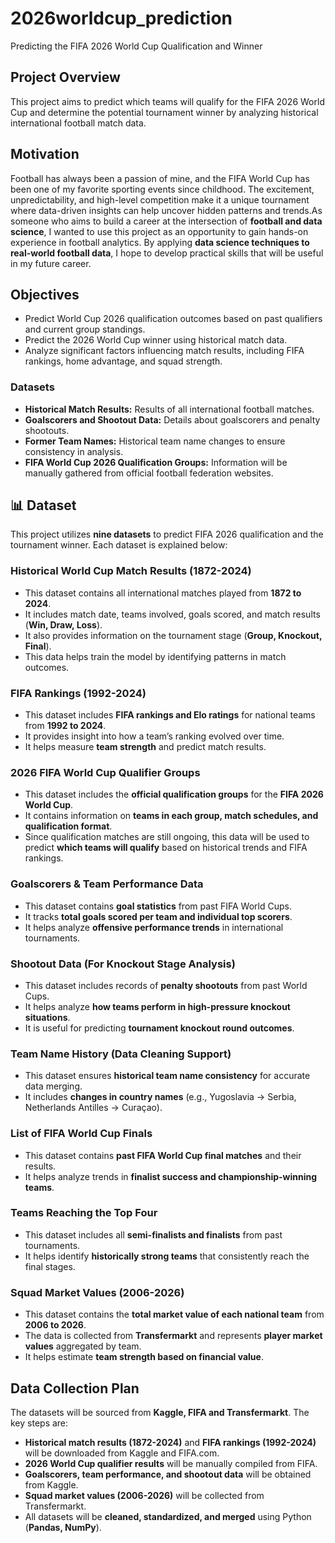 # 2026worldcup_prediction
Predicting the FIFA 2026 World Cup Qualification and Winner

## Project Overview
This project aims to predict which teams will qualify for the FIFA 2026 World Cup and determine the potential tournament winner by analyzing historical international football match data.

## Motivation  
Football has always been a passion of mine, and the FIFA World Cup has been one of my favorite sporting events since childhood. The excitement, unpredictability, and high-level competition make it a unique tournament where data-driven insights can help uncover hidden patterns and trends.As someone who aims to build a career at the intersection of **football and data science**, I wanted to use this project as an opportunity to gain hands-on experience in football analytics. By applying **data science techniques to real-world football data**, I hope to develop practical skills that will be useful in my future career.

## Objectives
- Predict World Cup 2026 qualification outcomes based on past qualifiers and current group standings.
- Predict the 2026 World Cup winner using historical match data.
- Analyze significant factors influencing match results, including FIFA rankings, home advantage, and squad strength.

### Datasets
- **Historical Match Results:** Results of all international football matches.
- **Goalscorers and Shootout Data:** Details about goalscorers and penalty shootouts.
- **Former Team Names:** Historical team name changes to ensure consistency in analysis.
- **FIFA World Cup 2026 Qualification Groups:** Information will be manually gathered from official football federation websites.

## 📊 Dataset  

This project utilizes **nine datasets** to predict FIFA 2026 qualification and the tournament winner. Each dataset is explained below:  

### Historical World Cup Match Results (1872-2024)
- This dataset contains all international matches played from **1872 to 2024**.  
- It includes match date, teams involved, goals scored, and match results (**Win, Draw, Loss**).  
- It also provides information on the tournament stage (**Group, Knockout, Final**).  
- This data helps train the model by identifying patterns in match outcomes.  

### FIFA Rankings (1992-2024)
- This dataset includes **FIFA rankings and Elo ratings** for national teams from **1992 to 2024**.  
- It provides insight into how a team’s ranking evolved over time.  
- It helps measure **team strength** and predict match results.  

### 2026 FIFA World Cup Qualifier Groups
- This dataset includes the **official qualification groups** for the **FIFA 2026 World Cup**.  
- It contains information on **teams in each group, match schedules, and qualification format**.  
- Since qualification matches are still ongoing, this data will be used to predict **which teams will qualify** based on historical trends and FIFA rankings.  

### Goalscorers & Team Performance Data
- This dataset contains **goal statistics** from past FIFA World Cups.  
- It tracks **total goals scored per team and individual top scorers**.  
- It helps analyze **offensive performance trends** in international tournaments.  

### Shootout Data (For Knockout Stage Analysis) 
- This dataset includes records of **penalty shootouts** from past World Cups.  
- It helps analyze **how teams perform in high-pressure knockout situations**.  
- It is useful for predicting **tournament knockout round outcomes**.  

### Team Name History (Data Cleaning Support) 
- This dataset ensures **historical team name consistency** for accurate data merging.  
- It includes **changes in country names** (e.g., Yugoslavia → Serbia, Netherlands Antilles → Curaçao).  

### List of FIFA World Cup Finals
- This dataset contains **past FIFA World Cup final matches** and their results.  
- It helps analyze trends in **finalist success and championship-winning teams**.  

### Teams Reaching the Top Four
- This dataset includes all **semi-finalists and finalists** from past tournaments.  
- It helps identify **historically strong teams** that consistently reach the final stages.  

### Squad Market Values (2006-2026)
- This dataset contains the **total market value of each national team** from **2006 to 2026**.  
- The data is collected from **Transfermarkt** and represents **player market values** aggregated by team.  
- It helps estimate **team strength based on financial value**.

## Data Collection Plan  

The datasets will be sourced from **Kaggle, FIFA and Transfermarkt**. The key steps are:  

- **Historical match results (1872-2024)** and **FIFA rankings (1992-2024)** will be downloaded from Kaggle and FIFA.com.  
- **2026 World Cup qualifier results** will be manually compiled from FIFA.  
- **Goalscorers, team performance, and shootout data** will be obtained from Kaggle.  
- **Squad market values (2006-2026)** will be collected from Transfermarkt.  
- All datasets will be **cleaned, standardized, and merged** using Python (**Pandas, NumPy**).  
 

 



  


